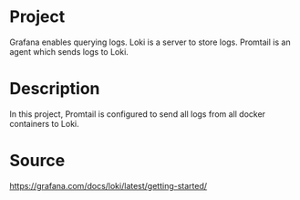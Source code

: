 # Project
Grafana enables querying logs.
Loki is a server to store logs.
Promtail is an agent which sends logs to Loki.

# Description
In this project, Promtail is configured to send all logs from all docker containers to Loki.

# Source
https://grafana.com/docs/loki/latest/getting-started/
